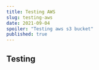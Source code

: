 ```yaml
---
title: Testing AWS
slug: testing-aws
date: 2021-09-04
spoiler: "Testing aws s3 bucket"
published: true
---
```


## Testing
